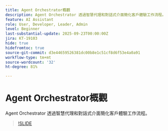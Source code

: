 ```yaml
---
title: Agent Orchestrator概觀
description: Agent Orchestrator 透過智慧代理和對話式介面簡化客戶體驗工作流程。
feature: AI Assistant
role: User, Developer, Leader, Admin
level: Beginner
last-substantial-update: 2025-09-23T00:00:00Z
jira: KT-19103
hide: true
hidefromtoc: true
source-git-commit: d3e44659526381dc00b8e1c51cf8d6f53e4a0a91
workflow-type: tm+mt
source-wordcount: '32'
ht-degree: 81%

---
```


# Agent Orchestrator概觀

Agent Orchestrator 透過智慧代理和對話式介面簡化客戶體驗工作流程。

<!-- For more information, see the [AI Assistant UI guide](https://experienceleague.adobe.com/en/docs/experience-platform/ai-assistant/ui-guide#use-discoverability).-->

>[!SLIDE](agent-orchestrator-overview)
